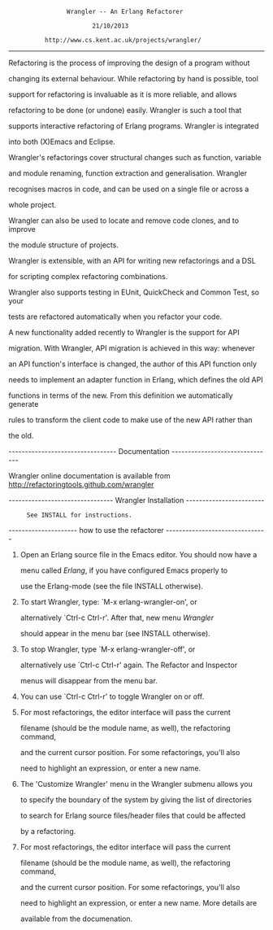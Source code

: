 
                    Wrangler -- An Erlang Refactorer
                           21/10/2013
              http://www.cs.kent.ac.uk/projects/wrangler/

---------------------------------------------------------------------------
Refactoring is the process of improving the design of a program without 
changing its external behaviour. While refactoring by hand is possible, tool
support for refactoring is invaluable as it is more reliable, and allows 
refactoring to be done (or undone) easily. Wrangler is such a tool that 
supports interactive refactoring of Erlang programs. Wrangler is integrated 
into both (X)Emacs and Eclipse.

Wrangler's refactorings cover structural changes such as function, variable 
and module renaming, function extraction and generalisation. Wrangler 
recognises macros in code, and can be used on a single file or across a 
whole project.

Wrangler can also be used to locate and remove code clones, and to improve 
the module structure of projects.

Wrangler is extensible, with an API for writing new refactorings and a DSL 
for scripting complex refactoring combinations.

Wrangler also supports testing in EUnit, QuickCheck and Common Test, so your 
tests are refactored automatically when you refactor your code.

A new functionality added recently to Wrangler is the support for API 
migration. With Wrangler, API migration is achieved in this way: whenever 
an API function's interface is changed, the author of this API function only 
needs to implement an adapter function in Erlang, which defines the old API 
functions in terms of the new. From this definition we automatically generate 
rules to transform the client code to make use of the new API rather than 
the old. 
 
--------------------------------- Documentation -------------------------------

Wrangler online documentation is available from http://refactoringtools.github.com/wrangler

-------------------------------- Wrangler Installation ------------------------
         
		 See INSTALL for instructions.
 
--------------------- how to use the refactorer -------------------------------
 1.  Open an Erlang source file in the Emacs editor. You should now have a
     menu called <em>Erlang</em>, if you have configured Emacs properly to
     use the Erlang-mode (see the file INSTALL otherwise).
	 
 2.  To start Wrangler, type: `M-x erlang-wrangler-on', or
     alternatively `Ctrl-c Ctrl-r'. After that, new menu <em>Wrangler</em>   
	 should appear in the menu bar (see INSTALL otherwise).
	 
 3.  To stop Wrangler, type `M-x erlang-wrangler-off', or
     alternatively use `Ctrl-c Ctrl-r' again. The Refactor and Inspector
     menus will disappear from the menu bar.
	 
 4.  You can use `Ctrl-c Ctrl-r' to toggle Wrangler on or off.
 
 5.  For most refactorings, the editor interface will pass the current
     filename (should be the module name, as well), the refactoring command,
     and the current cursor position. For some refactorings, you'll also
     need to highlight an expression, or enter a new name.
	 
 6.  The 'Customize Wrangler' menu in the Wrangler submenu allows you
     to specify the boundary of the system by giving the list of directories
     to search for Erlang source files/header files that could be affected
     by a refactoring.
	 
 7.  For most refactorings, the editor interface will pass the current 
     filename (should be the module name, as well), the refactoring command,
     and the current cursor position. For some refactorings, you'll also
     need to highlight an expression, or enter a new name. More details are 
     available from the documenation.
	 

